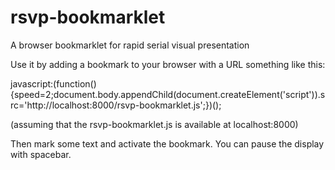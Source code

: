 rsvp-bookmarklet
================

A browser bookmarklet for rapid serial visual presentation

Use it by adding a bookmark to your browser with a URL something like this:

javascript:(function(){speed=2;document.body.appendChild(document.createElement('script')).src='http://localhost:8000/rsvp-bookmarklet.js';})();

(assuming that the rsvp-bookmarklet.js is available at localhost:8000)

Then mark some text and activate the bookmark. You can pause the display with spacebar.
